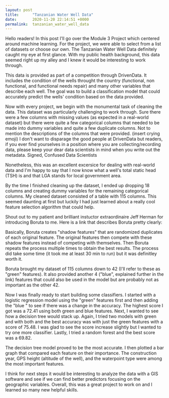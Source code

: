 ```yaml
---
layout: post
title:      "Tanzanian Water Well Data"
date:       2020-11-20 22:14:51 +0000
permalink:  tanzanian_water_well_data
---
```



Hello readers! In this post I'll go over the Module 3 Project which centered around machine learning. For the project, we were able to select from a list of datasets or choose our own. The Tanzanian Water Well Data definitely caught my eye at first glance. With my public health background, this data seemed right up my alley and I knew it would be interesting to work through.

This data is provided as part of a competition through DrivenData. It includes the condition of the wells throught the country (functional, non functional, and functional needs repair) and many other variables that describe each well. The goal was to build a classification model that could accurately predict the wells' condition based on the data provided. 

Now with every project, we begin with the monumental task of cleaning the data. This dataset was particularly challenging to work through. Sure there were a few columns with missing values (as expected in a real-world dataset) but there were quite a few categorical columns that needed to be made into dummy variables and quite a few duplicate columns. Not to mention the descriptions of the columns that were provided. (insert crying emoji)
I don't want to disparage the good people at DrivenData but readers, if you ever find yourselves in a position where you are collecting/recording data, please keep your dear data scientists in mind when you write out the metadata. 
Signed,
Confused Data Scientists

Nonetheless, this was an excellent excersice for dealing with real-world data and I'm happy to say that I now know what a well's total static head (TSH) is and that LGA stands for local government area. 

By the time I finished cleaning up the dataset, I ended up dropping 18 columns and creating dummy variables for the remaining categorical columns. My cleaned dataset consisted of a table with 115 columns. This seemed daunting at first but luckily I had just learned about a really cool feature selection algorithm that could help. 

Shout out to my patient and brilliant instuctor extraordinaire Jeff Herman for introducing Boruta to me. Here is a link that describes Boruta pretty clearly:

[](http://towardsdatascience.com/boruta-explained-the-way-i-wish-someone-explained-it-to-me-4489d70e154a) 

Basically, Boruta creates "shadow features" that are randomized duplicates of each original feature. The original features then compete with these shadow features instead of competing with themselves. Then Boruta repeats the process multiple times to obtain the best results. The process did take some time (it took me at least 30 min to run) but it was definitley worth it.

Boruta brought my dataset of 115 columns down to 42 (I'll refer to these as "green" features). It also provided another 4 ("blue", explained further in the link) features that could also be used in the model but are probably not as important as the other 42.

Now I was finally ready to start building some classifiers. I started with a logistic regression model using the "green" features first and then adding the "blue " to see if there was a change in the accuracy. The highest score I got was a 72.41 using both green and blue features. 
Next, I wanted to see how a decision tree would stack up. Again, I tried two models with green and with both and the best accuracy was with just the green features with a score of 75.48. 
I was glad to see the score increase slightly but I wanted to try one more classifier. Lastly, I tried a random forest and the best score was a 69.82.

The decision tree model proved to be the most accurate. I then plotted a bar graph that compared each feature on their importance. The construction year, GPS height (altitude of the well), and the waterpoint type were among the most important features.

I think for next steps it would be interesting to analyze the data with a GIS software and see if we can find better predictors focusing on the geographic variables. Overall, this was a great project to work on and I learned so many new helpful skills. 





